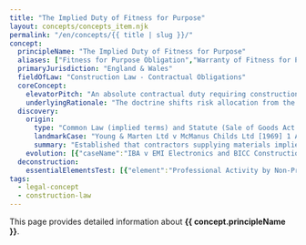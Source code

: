 ```yaml
---
title: "The Implied Duty of Fitness for Purpose"
layout: concepts/concepts_item.njk
permalink: "/en/concepts/{{ title | slug }}/"
concept:
  principleName: "The Implied Duty of Fitness for Purpose"
  aliases: ["Fitness for Purpose Obligation","Warranty of Fitness for Purpose","Strict Duty of Result"]
  primaryJurisdiction: "England & Wales"
  fieldOfLaw: "Construction Law - Contractual Obligations"
  coreConcept:
    elevatorPitch: "An absolute contractual duty requiring construction professionals to ensure their design or completed works achieve the intended purpose, regardless of the level of skill, care, or effort applied - creating liability even without negligence."
    underlyingRationale: "The doctrine shifts risk allocation from the employer to the contractor/designer where the employer has relied on the professional's expertise to deliver a specific outcome. It protects clients who lack technical expertise to assess process rather than merely results, particularly where the professional has held themselves out as capable of achieving the intended purpose."
  discovery:
    origin:
      type: "Common Law (implied terms) and Statute (Sale of Goods Act 1979)"
      landmarkCase: "Young & Marten Ltd v McManus Childs Ltd [1969] 1 AC 454"
      summary: "Established that contractors supplying materials impliedly warrant their fitness for purpose unless expressly excluded, extending Sale of Goods Act principles to construction contracts."
    evolution: [{"caseName":"IBA v EMI Electronics and BICC Construction Ltd","year":1980,"contribution":"Clarified that design and build contractors owe fitness for purpose obligations for design elements unless contract terms limit liability to reasonable skill and care standard."},{"caseName":"Greaves & Co (Contractors) Ltd v Baynham Meikle & Partners","year":1975,"contribution":"Established that where a contractor undertakes design responsibility and the intended purpose is made known, fitness for purpose obligation is implied even for professional services."},{"caseName":"MT Højgaard A/S v E.ON Climate & Renewables UK Robin Rigg East Limited","year":2017,"contribution":"Supreme Court confirmed fitness for purpose obligations can arise even where design complies with applicable standards, emphasizing the absolute nature of the duty and insurance implications."}]
  deconstruction:
    essentialElementsTest: [{"element":"Professional Activity by Non-Professional","description":"A contractor or designer must be undertaking work of a professional nature while not being bound by professional negligence standards (typically in design and build contracts)."},{"element":"Known Purpose","description":"The intended purpose of the works or design must be made known to the contractor/designer, either expressly or by clear implication from the circumstances."},{"element":"Reliance on Skill and Expertise","description":"The employer must have relied on the contractor's/designer's skill and expertise to achieve the specified purpose, rather than merely following detailed specifications provided by others."},{"element":"Absence of Express Contrary Terms","description":"The contract must not contain express terms limiting liability to reasonable skill and care, as such terms will generally exclude the implied fitness for purpose obligation."}]
tags: 
  - legal-concept
  - construction-law
---
```


This page provides detailed information about **{{ concept.principleName }}**.
